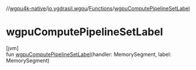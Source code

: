 //[wgpu4k-native](../../../index.md)/[io.ygdrasil.wgpu](../index.md)/[Functions](index.md)/[wgpuComputePipelineSetLabel](wgpu-compute-pipeline-set-label.md)

# wgpuComputePipelineSetLabel

[jvm]\
fun [wgpuComputePipelineSetLabel](wgpu-compute-pipeline-set-label.md)(handler: MemorySegment, label: MemorySegment)